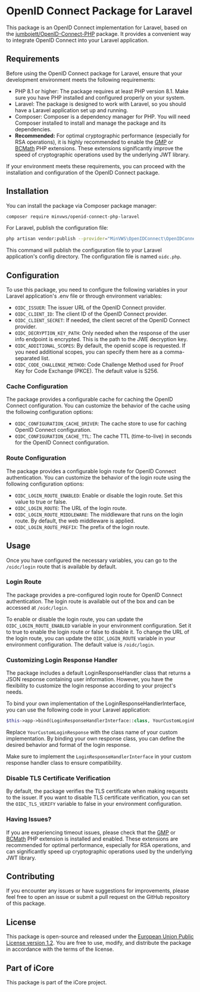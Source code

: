 # OpenID Connect Package for Laravel
This package is an OpenID Connect implementation for Laravel, based on the [jumbojett/OpenID-Connect-PHP](https://github.com/jumbojett/OpenID-Connect-PHP) package. It provides a convenient way to integrate OpenID Connect into your Laravel application.

## Requirements
Before using the OpenID Connect package for Laravel, ensure that your development environment meets the following requirements:

- PHP 8.1 or higher: The package requires at least PHP version 8.1. Make sure you have PHP installed and configured properly on your system.
- Laravel: The package is designed to work with Laravel, so you should have a Laravel application set up and running.
- Composer: Composer is a dependency manager for PHP. You will need Composer installed to install and manage the package and its dependencies.
- **Recommended:** For optimal cryptographic performance (especially for RSA operations), it is highly recommended to enable the [GMP](https://www.php.net/manual/en/book.gmp.php) or [BCMath](https://www.php.net/manual/en/book.bc.php) PHP extensions. These extensions significantly improve the speed of cryptographic operations used by the underlying JWT library.

If your environment meets these requirements, you can proceed with the installation and configuration of the OpenID Connect package.

## Installation

You can install the package via Composer package manager:

```bash
composer require minvws/openid-connect-php-laravel
```

For Laravel, publish the configuration file:

```bash
php artisan vendor:publish --provider="MinVWS\OpenIDConnect\OpenIDConnectServiceProvider"
```

This command will publish the configuration file to your Laravel application's config directory. The configuration file is named `oidc.php`.


## Configuration
To use this package, you need to configure the following variables in your Laravel application's .env file or through environment variables:

- `OIDC_ISSUER`: The issuer URL of the OpenID Connect provider.
- `OIDC_CLIENT_ID`: The client ID of the OpenID Connect provider.
- `OIDC_CLIENT_SECRET`: If needed, the client secret of the OpenID Connect provider.
- `OIDC_DECRYPTION_KEY_PATH`: Only needed when the response of the user info endpoint is encrypted. This is the path to the JWE decryption key.
- `OIDC_ADDITIONAL_SCOPES`: By default, the openid scope is requested. If you need additional scopes, you can specify them here as a comma-separated list.
- `OIDC_CODE_CHALLENGE_METHOD`: Code Challenge Method used for Proof Key for Code Exchange (PKCE). The default value is S256.

### Cache Configuration 
The package provides a configurable cache for caching the OpenID Connect configuration. You can customize the behavior of the cache using the following configuration options:

- `OIDC_CONFIGURATION_CACHE_DRIVER`: The cache store to use for caching OpenID Connect configuration.
- `OIDC_CONFIGURATION_CACHE_TTL`: The cache TTL (time-to-live) in seconds for the OpenID Connect configuration.

### Route Configuration
The package provides a configurable login route for OpenID Connect authentication. You can customize the behavior of the login route using the following configuration options:

- `OIDC_LOGIN_ROUTE_ENABLED`: Enable or disable the login route. Set this value to true or false.
- `OIDC_LOGIN_ROUTE`: The URL of the login route.
- `OIDC_LOGIN_ROUTE_MIDDLEWARE`: The middleware that runs on the login route. By default, the web middleware is applied.
- `OIDC_LOGIN_ROUTE_PREFIX`: The prefix of the login route.

## Usage
Once you have configured the necessary variables, you can go to the `/oidc/login` route that is available by default.

### Login Route
The package provides a pre-configured login route for OpenID Connect authentication. The login route is available out of the box and can be accessed at `/oidc/login`.

To enable or disable the login route, you can update the `OIDC_LOGIN_ROUTE_ENABLED` variable in your environment configuration. Set it to true to enable the login route or false to disable it.
To change the URL of the login route, you can update the `OIDC_LOGIN_ROUTE` variable in your environment configuration. The default value is `/oidc/login`.

### Customizing Login Response Handler
The package includes a default LoginResponseHandler class that returns a JSON response containing user information. However, you have the flexibility to customize the login response according to your project's needs.

To bind your own implementation of the LoginResponseHandlerInterface, you can use the following code in your Laravel application:
```php
$this->app->bind(LoginResponseHandlerInterface::class, YourCustomLoginResponse::class);
```

Replace `YourCustomLoginResponse` with the class name of your custom implementation. By binding your own response class, you can define the desired behavior and format of the login response.

Make sure to implement the `LoginResponseHandlerInterface` in your custom response handler class to ensure compatibility.

### Disable TLS Certificate Verification
By default, the package verifies the TLS certificate when making requests to the issuer. If you want to disable TLS certificate verification, you can set the `OIDC_TLS_VERIFY` variable to false in your environment configuration.

### Having Issues?

If you are experiencing timeout issues, please check that the [GMP](https://www.php.net/manual/en/book.gmp.php) or [BCMath](https://www.php.net/manual/en/book.bc.php) PHP extension is installed and enabled. These extensions are recommended for optimal performance, especially for RSA operations, and can significantly speed up cryptographic operations used by the underlying JWT library.

## Contributing
If you encounter any issues or have suggestions for improvements, please feel free to open an issue or submit a pull request on the GitHub repository of this package.

## License
This package is open-source and released under the [European Union Public License version 1.2](https://joinup.ec.europa.eu/collection/eupl/eupl-text-eupl-12). You are free to use, modify, and distribute the package in accordance with the terms of the license.

## Part of iCore

This package is part of the iCore project.

